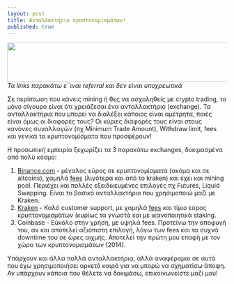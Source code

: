 ```yaml
---
layout: post
title: Ανταλλακτήριο κρυπτονομισμάτων!
published: true
---
```

<a href="https://r.kraken.com/c/2649662/696558/10583" target="_top" id="696558"><img src="//a.impactradius-go.com/display-ad/10583-696558" border="0" alt="" width="728" height="90"/></a><img height="0" width="0" src="https://imp.pxf.io/i/2649662/696558/10583" style="position:absolute;visibility:hidden;" border="0" />
*Τα links παρακάτω ε΄΄ιναι referral και δεν είναι υποχρεωτικά*

Σε περίπτωση που κάνεις mining ή θες να ασχοληθείς με crypto trading, το μόνο σίγουρο είναι ότι χρειάζεσαι ένα ανταλλακτήριο (exchange). 
Τα ανταλλακτήρια που μπορεί να διαλέξει κάποιος είναι αμέτρητα, ποιές είναι όμως οι διαφορές τους?
Οι κύριες διαφορές τους είναι στους κανόνες συναλλαγών (πχ Minimum Trade Amount), Withdraw limit, fees και γενικά τα κρυπτονομίσματα που προσφέρουν!

Η προσωπική εμπειρία ξεχωρίζει τα 3 παρακάτω exchanges, δοκιμασμένα από πολύ κόσμο:
1. [Binance.com](https://www.binance.com/en/register?ref=X45ARFPU) - μέγαλος εύρος σε κρυπτονομίσματα (ακόμα και σε altcoins), χαμηλά [fees](https://www.binance.com/en/trade-rule) (λιγότερα και από το kraken) και έχει και mining pool. Περιέχει και πολλές εξειδικευμένες επιλογές πχ Futures, Liquid Swapping. Είναι το βασικό ανταλλακτήριο που χρησιμοποιώ μαζί με Kraken.
2. [Kraken](https://r.kraken.com/c/2649662/696558/10583) - Καλό customer support, με χαμηλά [fees](https://www.kraken.com/features/fee-schedule) και τίμιο εύρος κρυπτονομισμάτων (κυρίως τα γνωστά και με ικανοποιητικά staking.
3. Coinbase - Εύκολο στην χρήση, με υψηλά fees. Προτείνω την αποφυγή του, αν και αποτελεί αξιόπιστη επιλογή, λόγω των fees και τα συχνά downtime του σε ώρες αιχμής. Αποτελεί την πρώτη μου επαφή με τον χώρο των κρυπτονομισμάτων (2014).


Υπάρχουν και άλλα πολλά ανταλλακτήρια, αλλά αναφέρομαι σε αυτά που έχω χρησιμοποιήσει αρκετό καιρό για να μπορώ να σχηματίσω άποψη. Αν υπάρχουν κάποια που θέλετε να δοκιμάσω, επικοινωνείστε μαζί μου!
